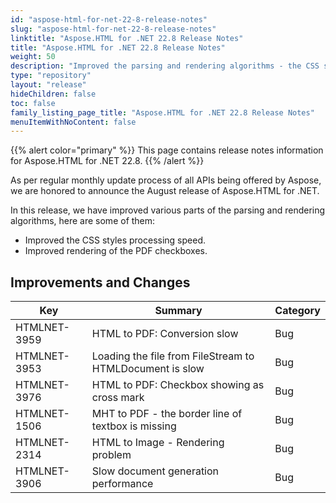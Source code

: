 ```yaml
---
id: "aspose-html-for-net-22-8-release-notes"
slug: "aspose-html-for-net-22-8-release-notes"
linktitle: "Aspose.HTML for .NET 22.8 Release Notes"
title: "Aspose.HTML for .NET 22.8 Release Notes"
weight: 50
description: "Improved the parsing and rendering algorithms - the CSS styles processing speed and rendering of PDF checkboxes."
type: "repository"
layout: "release"
hideChildren: false
toc: false
family_listing_page_title: "Aspose.HTML for .NET 22.8 Release Notes"
menuItemWithNoContent: false
---
```


{{% alert color="primary" %}}
This page contains release notes information for Aspose.HTML for .NET 22.8.
{{% /alert %}}

As per regular monthly update process of all APIs being offered by Aspose, we are honored to announce the August release of Aspose.HTML for .NET.

In this release, we have improved various parts of the parsing and rendering algorithms, here are some of them:

* Improved the CSS styles processing speed.
* Improved rendering of the PDF checkboxes.

## Improvements and Changes

| **Key**      | **Summary**                                                                | **Category** |
| ------------ | -------------------------------------------------------------------------- | ------------ |
| HTMLNET-3959 | HTML to PDF: Conversion slow            | Bug          |
| HTMLNET-3953 | Loading the file from FileStream to HTMLDocument is slow| Bug          |
| HTMLNET-3976 | HTML to PDF: Checkbox showing as cross mark | Bug          |
| HTMLNET-1506 | MHT to PDF - the border line of textbox is missing | Bug          |
| HTMLNET-2314 | HTML to Image - Rendering problem | Bug          |
| HTMLNET-3906 | Slow document generation performance | Bug          |
